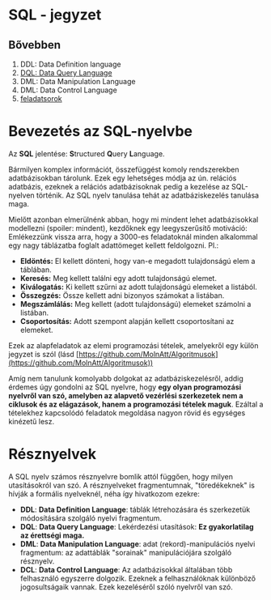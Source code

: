 # SQL - jegyzet

## Bővebben
1. DDL: Data Definition language
2. [DQL: Data Query Language](/10_DQL/)
3. DML: Data Manipulation Language
4. DML: Data Control Language
5. [feladatsorok](/feladatsorok/)

# Bevezetés az SQL-nyelvbe
Az **SQL** jelentése: **S**tructured **Q**uery **L**anguage. 

Bármilyen komplex információt, összefüggést komoly rendszerekben adatbázisokban tárolunk. Ezek egy lehetséges módja az ún. relációs adatbázis, ezeknek a relációs adatbázisoknak pedig a kezelése az SQL-nyelven történik. Az SQL nyelv tanulása tehát az adatbáziskezelés tanulása maga.

Mielőtt azonban elmerülnénk abban, hogy mi mindent lehet adatbázisokkal modellezni (spoiler: mindent), kezdőknek egy leegyszerűsítő motiváció: Emlékezzünk vissza arra, hogy a 3000-es feladatoknál minden alkalommal egy nagy táblázatba foglalt adattömeget kellett feldolgozni. Pl.:
- **Eldöntés:** El kellett dönteni, hogy van-e megadott tulajdonságú elem a táblában.
- **Keresés:** Meg kellett találni egy adott tulajdonságú elemet.
- **Kiválogatás:** Ki kellett szűrni az adott tulajdonságú elemeket a listából.
- **Összegzés:** Össze kellett adni bizonyos számokat a listában.
- **Megszámlálás:** Meg kellett (adott tulajdonságú) elemeket számolni a listában.
- **Csoportosítás:** Adott szempont alapján kellett csoportosítani az elemeket.

Ezek az alapfeladatok az elemi programozási tételek, amelyekről egy külön jegyzet is szól (lásd [https://github.com/MolnAtt/Algoritmusok](https://github.com/MolnAtt/Algoritmusok))


Amíg nem tanulunk komolyabb dolgokat az adatbáziskezelésről, addig érdemes úgy gondolni az SQL nyelvre, hogy **egy olyan programozási nyelvről van szó, amelyben az alapvető vezérlési szerkezetek nem a ciklusok és az elágazások, hanem a programozási tételek maguk**. Ezáltal a tételekhez kapcsolódó feladatok megoldása nagyon rövid és egységes kinézetű lesz. 

# Résznyelvek
A SQL nyelv számos résznyelvre bomlik attól függően, hogy milyen utasításokról van szó. A résznyelveket fragmentumnak, "töredékeknek" is hívják a formális nyelveknél, néha így hivatkozom ezekre:
- **DDL**: **Data Definition Language**: táblák létrehozására és szerkezetük módosítására szolgáló nyelvi fragmentum.
- **DQL**: **Data Query Language**: Lekérdezési utasítások: **Ez gyakorlatilag az érettségi maga.**
- **DML**: **Data Manipulation Language**: adat (rekord)-manipulációs nyelvi fragmentum: az adattáblák "sorainak" manipulációjára szolgáló résznyelv. 
- **DCL**: **Data Control Language**: Az adatbázisokkal általában több felhasználó egyszerre dolgozik. Ezeknek a felhasználóknak különböző jogosultságaik vannak. Ezek kezeléséről szóló nyelvről van szó. 
